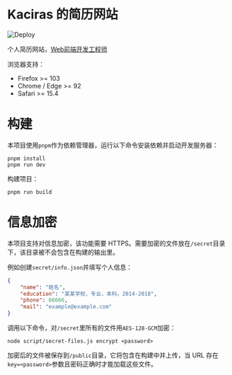 # Kaciras 的简历网站

![Deploy](https://github.com/Kaciras/Resume2/workflows/Deploy/badge.svg)

个人简历网站，[Web前端开发工程师](https://resume.kaciras.com/web)

浏览器支持：

* Firefox >= 103
* Chrome / Edge >= 92
* Safari >= 15.4

# 构建

本项目使用`pnpm`作为依赖管理器，运行以下命令安装依赖并启动开发服务器：

```shell
pnpm install
pnpm run dev
```

构建项目：

```shell
pnpm run build
```

# 信息加密

本项目支持对信息加密，该功能需要 HTTPS。需要加密的文件放在`/secret`目录下，该目录被不会包含在构建的输出里。

例如创建`secret/info.json`并填写个人信息：

```json
{
	"name": "姓名",
	"education": "某某学校，专业，本科，2014-2018",
	"phone": 66666,
	"mail": "example@example.com"
}
```

调用以下命令，对`/secret`里所有的文件用`AES-128-GCM`加密：

```shell script
node script/secret-files.js encrypt <password>
```

加密后的文件被保存到`/public`目录，它将包含在构建中并上传，当 URL 存在`key=<password>`参数且密码正确时才能加载这些文件。
